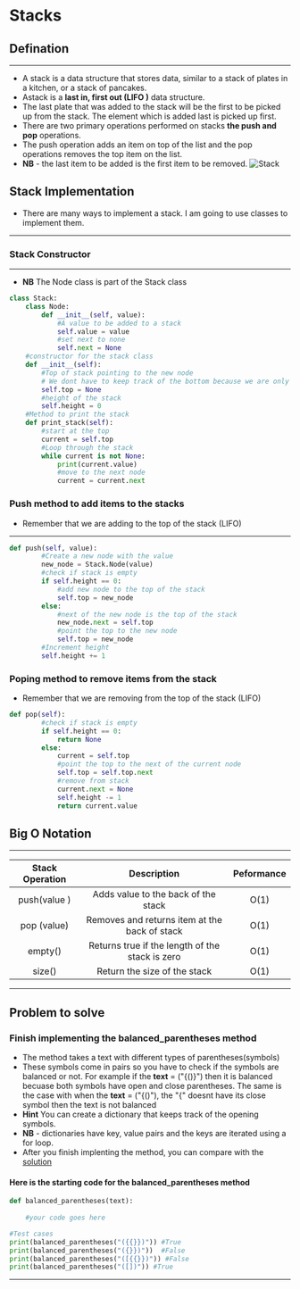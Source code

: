 # Stacks 
## Defination 
------
* A stack is a data structure that stores data, similar to a stack of plates in a kitchen, or a stack of pancakes.
* Astack is a **last in, first out  (LIFO )** data structure.
* The last plate that was added to the stack will be the first to be picked up from the stack.
The element which is added last is picked up first. 
* There are two primary operations performed on stacks **the push and pop** operations.
* The push operation adds an item on top of the list and the pop operations removes the top item on the list.
*  **NB** - the last item to be added is the first item to be removed.
![Stack](https://media.geeksforgeeks.org/wp-content/uploads/20210716162942/stack-660x345.png)

## Stack Implementation 
* There are many ways to implement a stack. I am going to use classes to implement them.
----
### Stack Constructor
---
* **NB** The Node class is part of the Stack class 
```python 
class Stack: 
    class Node:
        def __init__(self, value):
            #A value to be added to a stack 
            self.value = value
            #set next to none 
            self.next = None     
    #constructor for the stack class
    def __init__(self):
        #Top of stack pointing to the new node
        # We dont have to keep track of the bottom because we are only removing from the top 
        self.top = None 
        #height of the stack
        self.height = 0
    #Method to print the stack     
    def print_stack(self):
        #start at the top
        current = self.top 
        #Loop through the stack 
        while current is not None:
            print(current.value)
            #move to the next node 
            current = current.next 

```
### Push method to add items to the stacks 
* Remember that we are adding to the top of the stack (LIFO)
---
```python 
def push(self, value):
        #Create a new node with the value 
        new_node = Stack.Node(value)
        #check if stack is empty
        if self.height == 0:
            #add new node to the top of the stack
            self.top = new_node
        else:
            #next of the new node is the top of the stack 
            new_node.next = self.top 
            #point the top to the new node
            self.top = new_node 
        #Increment height
        self.height += 1
```
### Poping method to remove items from the stack 
* Remember that we are removing from the top of the stack (LIFO)
```python 
def pop(self):
        #check if stack is empty 
        if self.height == 0:
            return None 
        else:
            current = self.top 
            #point the top to the next of the current node 
            self.top = self.top.next
            #remove from stack 
            current.next = None 
            self.height -= 1
            return current.value
```
## Big O Notation
------
| Stack Operation| Description                                   | Peformance     |
| :---:          |     :----:                                    |         :---:  |
| push(value )   | Adds value to the back of the stack           | O(1)           |
| pop (value)    | Removes and returns item at the back of stack | O(1)           |
| empty()        |Returns true if the length of the stack is zero| O(1)           |
| size()         |  Return the size of the stack                 | O(1)           |
---
## Problem to solve 
### Finish implementing the balanced_parentheses method
* The method takes a text with different types of parentheses(symbols)
* These symbols come in pairs so you have to check if the symbols are balanced or not. For example if the **text** = ("{()}") then it is balanced becuase both symbols have open and close parentheses. The same is the case with when the **text** = ("{()"), the "{" doesnt have its close symbol then the text is not balanced
* **Hint** You can create a dictionary that keeps track of the opening symbols. 
* **NB** - dictionaries have key, value pairs and the keys are iterated using a for loop.
* After you finish implenting the method, you can compare with the [solution](https://github.com/nigel-00/CSE-212-Final-Project/blob/main/stacks_solution.py)

#### Here is the starting code for the balanced_parentheses method
```python 
def balanced_parentheses(text):
    
    #your code goes here 

#Test cases 
print(balanced_parentheses("({{}})")) #True
print(balanced_parentheses("({}})"))  #False 
print(balanced_parentheses("([{{}})")) #False 
print(balanced_parentheses("([])")) #True

```

---
